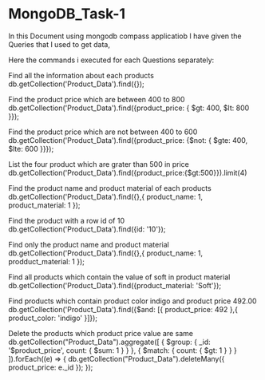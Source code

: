 # MongoDB_Task-1

In this Document using mongodb compass applicatiob I have given the Queries that I used to get data,

Here the commands i executed for each Questions separately:

Find all the information about each products
db.getCollection('Product_Data').find({});

Find the product price which are between 400 to 800
db.getCollection('Product_Data').find({product_price: { $gt: 400, $lt: 800 }});

Find the product price which are not between 400 to 600
db.getCollection('Product_Data').find({product_price: {$not: { $gte: 400, $lte: 600 }}});

List the four product which are grater than 500 in price
db.getCollection('Product_Data').find({product_price:{$gt:500}}).limit(4)

Find the product name and product material of each products
db.getCollection('Product_Data').find({},{ product_name: 1, product_material: 1 });

Find the product with a row id of 10
db.getCollection('Product_Data').find({id: '10'});

Find only the product name and product material
db.getCollection('Product_Data').find({},{ product_name: 1, prodduct_material: 1 });

Find all products which contain the value of soft in product material
db.getCollection('Product_Data').find({product_material: 'Soft'});

Find products which contain product color indigo and product price 492.00
db.getCollection('Product_Data').find({$and: [{ product_price: 492 },{ product_color: 'indigo' }]});

Delete the products which product price value are same
db.getCollection("Product_Data").aggregate([
{
$group: {
_id: '$product_price',
count: { $sum: 1 }
}
},
{
$match: {
count: { $gt: 1 }
}
}
]).forEach((e) => {
db.getCollection("Product_Data").deleteMany({ product_price: e._id });
});
